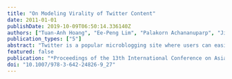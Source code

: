 ```yaml
---
title: "On Modeling Virality of Twitter Content"
date: 2011-01-01
publishDate: 2019-10-09T06:50:14.336140Z
authors: ["Tuan-Anh Hoang", "Ee-Peng Lim", "Palakorn Achananuparp", "Jing Jiang", "Feida Zhu"]
publication_types: ["5"]
abstract: "Twitter is a popular microblogging site where users can easily use mobile phones or desktop machines to generate short messages to be shared with others in realtime. Twitter has seen heavy usage in many recent international events including Japan earthquake, Iran election, etc. In such events, many tweets may become viral for different reasons. In this paper, we study the virality of socio-political tweet content in the Singapore's 2011 general election (GE2011). We collected tweet data generated by about 20K Singapore users from 1 April 2011 till 12 May 2011, and the follow relationships among them. We introduce several quantitative indices for measuring the virality of tweets that are retweeted. Using these indices, we identify the most viral messages in GE2011 as well as the users behind them. © 2011 Springer-Verlag."
featured: false
publication: "*Proceedings of the 13th International Conference on Asia-pacific Digital Libraries - ICADL '11*"
doi: "10.1007/978-3-642-24826-9_27"
---
```


